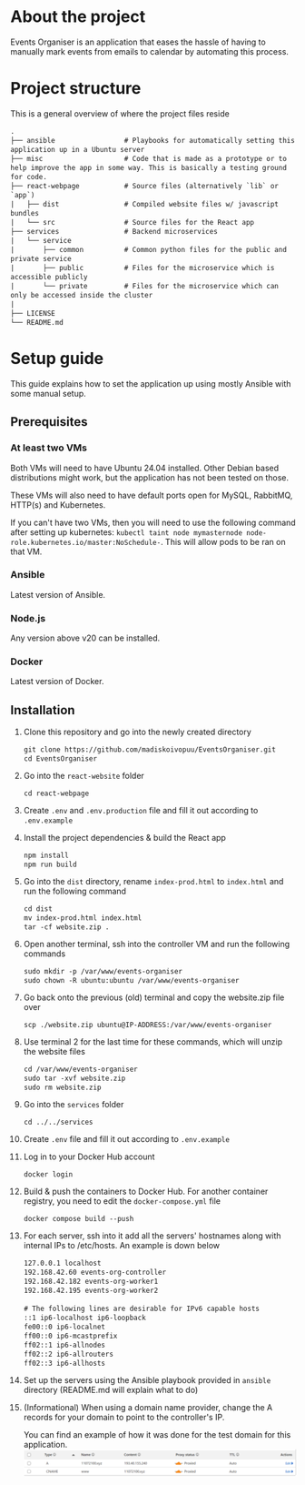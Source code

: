 # About the project
Events Organiser is an application that eases the hassle of having to manually mark events from emails to calendar by automating this process.

# Project structure
This is a general overview of where the project files reside
```
.
├── ansible                 # Playbooks for automatically setting this application up in a Ubuntu server
├── misc                    # Code that is made as a prototype or to help improve the app in some way. This is basically a testing ground for code.
├── react-webpage           # Source files (alternatively `lib` or `app`)
|   ├── dist                # Compiled website files w/ javascript bundles
|   └── src                 # Source files for the React app
├── services                # Backend microservices
|   └── service
|       ├── common          # Common python files for the public and private service
|       ├── public          # Files for the microservice which is accessible publicly
|       └── private         # Files for the microservice which can only be accessed inside the cluster
|
├── LICENSE
└── README.md
```

# Setup guide
This guide explains how to set the application up using mostly Ansible with some manual setup.

## Prerequisites
### At least two VMs
Both VMs will need to have Ubuntu 24.04 installed. Other Debian based distributions might work, but the application has not been tested on those.

These VMs will also need to have default ports open for MySQL, RabbitMQ, HTTP(s) and Kubernetes.

If you can't have two VMs, then you will need to use the following command after setting up kubernetes: `kubectl taint node mymasternode node-role.kubernetes.io/master:NoSchedule-`. This will allow pods to be ran on that VM.

### Ansible
Latest version of Ansible.

### Node.js
Any version above v20 can be installed.

### Docker
Latest version of Docker.

## Installation
1. Clone this repository and go into the newly created directory
    ```
    git clone https://github.com/madiskoivopuu/EventsOrganiser.git
    cd EventsOrganiser
    ```
2. Go into the `react-website` folder
    ```
    cd react-webpage
    ```
3. Create `.env` and `.env.production` file and fill it out according to `.env.example`
4. Install the project dependencies & build the React app
    ```
    npm install
    npm run build
    ```
5. Go into the `dist` directory, rename `index-prod.html` to `index.html` and run the following command
    ```
    cd dist
    mv index-prod.html index.html
    tar -cf website.zip .
    ```
6. Open another terminal, ssh into the controller VM and run the following commands
    ```
    sudo mkdir -p /var/www/events-organiser
    sudo chown -R ubuntu:ubuntu /var/www/events-organiser
    ```
7. Go back onto the previous (old) terminal and copy the website.zip file over
    ```
    scp ./website.zip ubuntu@IP-ADDRESS:/var/www/events-organiser
    ```
8. Use terminal 2 for the last time for these commands, which will unzip the website files
    ```
    cd /var/www/events-organiser
    sudo tar -xvf website.zip
    sudo rm website.zip
    ```
9. Go into the `services` folder
    ```
    cd ../../services
    ```
10. Create `.env` file and fill it out according to `.env.example`
11. Log in to your Docker Hub account
    ```
    docker login
    ```
12. Build & push the containers to Docker Hub. For another container registry, you need to edit the `docker-compose.yml` file
    ```
    docker compose build --push
    ```
13. For each server, ssh into it add all the servers' hostnames along with internal IPs to /etc/hosts. An example is down below
    ```
    127.0.0.1 localhost
    192.168.42.60 events-org-controller
    192.168.42.182 events-org-worker1
    192.168.42.195 events-org-worker2

    # The following lines are desirable for IPv6 capable hosts
    ::1 ip6-localhost ip6-loopback
    fe00::0 ip6-localnet
    ff00::0 ip6-mcastprefix
    ff02::1 ip6-allnodes
    ff02::2 ip6-allrouters
    ff02::3 ip6-allhosts
    ```
14. Set up the servers using the Ansible playbook provided in `ansible` directory (README.md will explain what to do)

15. (Informational) When using a domain name provider, change the A records for your domain to point to the controller's IP.

    You can find an example of how it was done for the test domain for this application.
    ![Cloudflare DNS setup for Events Organiser test](example-dns-cloudflare.png)